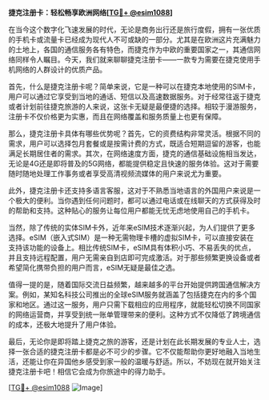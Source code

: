 **捷克注册卡：轻松畅享欧洲网络[[TG💪+ @esim1088](https://t.me/s/esim1088)]**

在当今这个数字化飞速发展的时代，无论是商务出行还是旅行度假，拥有一张优质的手机卡或流量卡已经成为现代人不可或缺的一部分。尤其是在欧洲这片充满魅力的土地上，各国的通信服务各有特色，而捷克作为中欧的重要国家之一，其通信网络同样令人瞩目。今天，我们就来聊聊捷克注册卡——一款专为需要在捷克使用手机网络的人群设计的优质产品。

首先，什么是捷克注册卡呢？简单来说，它是一种可以在捷克本地使用的SIM卡，用户可以通过它享受到当地的通话、短信以及高速数据服务。对于经常往返于捷克或者计划前往捷克旅游的人来说，这张卡无疑是最便捷的选择。相较于漫游服务，注册卡不仅价格更为实惠，而且在网络覆盖和服务质量上也更有保障。

那么，捷克注册卡具体有哪些优势呢？首先，它的资费结构非常灵活。根据不同的需求，用户可以选择包月套餐或是按需计费的方式，既适合短期逗留的游客，也能满足长期居住者的需求。其次，在网络速度方面，捷克的通信基础设施相当发达，无论是4G还是即将普及的5G网络，都能提供稳定且快速的服务体验。这对于需要随时随地处理工作事务或者享受高清视频流媒体的用户来说尤为重要。

此外，捷克注册卡还支持多语言客服，这对于不熟悉当地语言的外国用户来说是一个极大的便利。当你遇到任何问题时，都可以通过电话或在线聊天的方式获得及时的帮助和支持。这种贴心的服务让每位用户都能无忧无虑地使用自己的手机卡。

当然，除了传统的实体SIM卡外，近年来eSIM技术逐渐兴起，为人们提供了更多选择。eSIM（嵌入式SIM）是一种无需物理卡槽的虚拟SIM卡，可以直接安装在支持该功能的设备上。相比传统SIM卡，eSIM具有体积小巧、不易丢失的优点，并且支持远程配置，用户无需亲自到店即可完成激活。对于那些频繁更换设备或者希望简化携带负担的用户而言，eSIM无疑是最佳之选。

值得一提的是，随着国际交流日益频繁，越来越多的平台开始提供跨国通信解决方案。例如，某知名科技公司推出的全球eSIM服务就涵盖了包括捷克在内的多个国家和地区。通过这一服务，用户只需下载相应的应用程序，就能轻松切换不同国家的网络运营商，并享受到统一账单管理带来的便利。这种方式不仅降低了跨境通信的成本，还极大地提升了用户体验。

最后，无论你是即将踏上捷克之旅的游客，还是计划在此长期发展的专业人士，选择一张合适的捷克注册卡都是必不可少的步骤。它不仅能帮助你更好地融入当地生活，还能让你在异国他乡感受到家一般的温暖与舒适。所以，不妨现在就开始关注捷克注册卡吧！相信它会成为你旅途中的得力助手。

[[TG💪+ @esim1088](https://t.me/s/esim1088) ![Image](https://i.postimg.cc/4NQfJmqS/Snipaste-2025-05-13-00-14-12.png)]